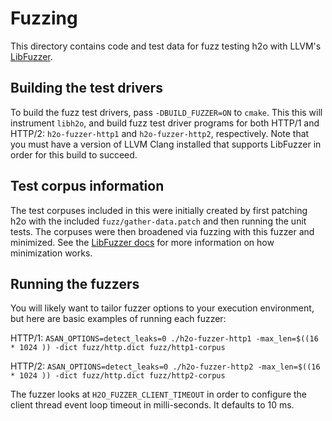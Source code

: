 # Fuzzing

This directory contains code and test data for fuzz testing h2o with LLVM's [LibFuzzer](http://libfuzzer.info). 

## Building the test drivers

To build the fuzz test drivers, pass `-DBUILD_FUZZER=ON` to `cmake`. This this will instrument `libh2o`, and build fuzz test driver programs for both HTTP/1 and HTTP/2: `h2o-fuzzer-http1` and
  `h2o-fuzzer-http2`, respectively. Note that you must have a version of LLVM Clang installed that supports LibFuzzer in order for this build to succeed.

## Test corpus information

The test corpuses included in this were initially created by first patching h2o with the included `fuzz/gather-data.patch` and then running the unit tests. The corpuses were then broadened via fuzzing with this fuzzer and minimized. See the [LibFuzzer docs](http://llvm.org/docs/LibFuzzer.html) for more information on how minimization works.

## Running the fuzzers

You will likely want to tailor fuzzer options to your execution environment, but here are basic examples of running each fuzzer:

HTTP/1: `ASAN_OPTIONS=detect_leaks=0 ./h2o-fuzzer-http1 -max_len=$((16 * 1024 )) -dict fuzz/http.dict fuzz/http1-corpus`

HTTP/2: `ASAN_OPTIONS=detect_leaks=0 ./h2o-fuzzer-http2 -max_len=$((16 * 1024 )) -dict fuzz/http.dict fuzz/http2-corpus`

The fuzzer looks at `H2O_FUZZER_CLIENT_TIMEOUT` in order to configure the
client thread event loop timeout in milli-seconds. It defaults to 10 ms.
